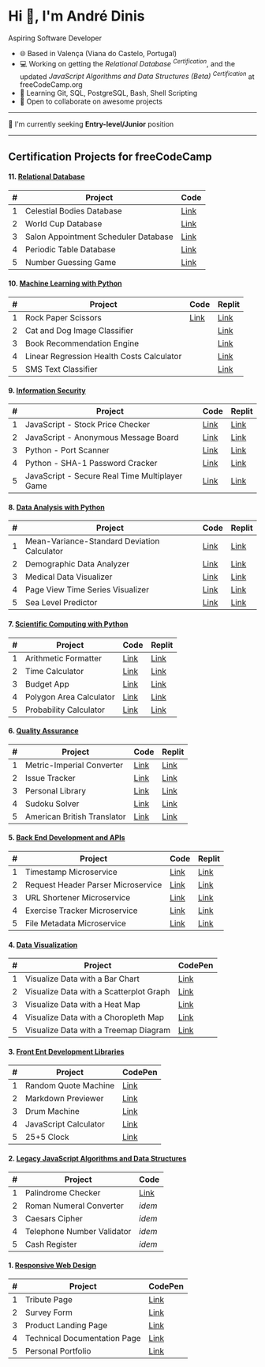 Hi 👋, I'm André Dinis
=====================================================================================================================================

Aspiring Software Developer

* 🌐 Based in Valença (Viana do Castelo, Portugal)
* 💻 Working on getting the _Relational Database <sup>Certification</sup>_, and the updated _JavaScript Algorithms and Data Structures (Beta) <sup>Certification_</sup> at freeCodeCamp.org
* 🌱 Learning Git, SQL, PostgreSQL, Bash, Shell Scripting
* 🤝 Open to collaborate on awesome projects

----------------------------------------------------------------------------------------

🔎 I'm currently seeking **Entry-level/Junior** position

---

## Certification Projects for freeCodeCamp

#### 11. [Relational Database](https://www.freecodecamp.org/learn/relational-database/)
| # | Project | Code |
| --- | --- | --- |
| 1 | Celestial Bodies Database | [Link](https://github.com/andrebdinis/celestial-bodies-database-in-postgresql) |
| 2 | World Cup Database | [Link](https://github.com/andrebdinis/world-cup-database-in-postgresql) |
| 3 | Salon Appointment Scheduler Database | [Link](https://github.com/andrebdinis/salon-appointment-scheduler-database-in-postgresql) |
| 4 | Periodic Table Database | [Link](https://github.com/andrebdinis/periodic-table-database-in-postgresql-and-git) |
| 5 | Number Guessing Game | [Link](https://github.com/andrebdinis/number-guessing-game-in-postgresql-and-git) |

#### 10. [Machine Learning with Python](https://www.freecodecamp.org/learn/machine-learning-with-python/)
| # | Project | Code | Replit |
| --- | --- | --- | --- |
| 1 | Rock Paper Scissors | [Link](https://github.com/andrebdinis/boilerplate-rock-paper-scissors) | [Link](https://replit.com/@andrebdinis/boilerplate-rock-paper-scissors) |
| 2 | Cat and Dog Image Classifier |  | [Link](https://github.com/andrebdinis/boilerplate-cat-and-dog-image-classifier) |
| 3 | Book Recommendation Engine |  | [Link](https://github.com/andrebdinis/boilerplate-book-recommendation-engine) |
| 4 | Linear Regression Health Costs Calculator |  | [Link](https://github.com/andrebdinis/boilerplate-linear-regression-health-costs-calculator) |
| 5 | SMS Text Classifier |  | [Link](https://github.com/andrebdinis/boilerplate-neural-network-sms-text-classifier) |

#### 9. [Information Security](https://www.freecodecamp.org/learn/information-security/)
| # | Project | Code | Replit |
| --- | --- | --- | --- |
| 1 | JavaScript - Stock Price Checker | [Link](https://github.com/andrebdinis/boilerplate-project-stockchecker) | [Link](https://replit.com/@andrebdinis/boilerplate-project-stockchecker) |
| 2 | JavaScript - Anonymous Message Board | [Link](https://github.com/andrebdinis/boilerplate-project-messageboard) | [Link](https://replit.com/@andrebdinis/boilerplate-project-messageboard) |
| 3 | Python - Port Scanner | [Link](https://github.com/andrebdinis/boilerplate-port-scanner) | [Link](https://replit.com/@andrebdinis/boilerplate-port-scanner) |
| 4 | Python - SHA-1 Password Cracker | [Link](https://github.com/andrebdinis/boilerplate-SHA-1-password-cracker) | [Link](https://replit.com/@andrebdinis/boilerplate-SHA-1-password-cracker) |
| 5 | JavaScript - Secure Real Time Multiplayer Game | [Link](https://github.com/andrebdinis/boilerplate-project-secure-real-time-multiplayer-game) | [Link](https://replit.com/@andrebdinis/boilerplate-project-secure-real-time-multiplayer-game) |

#### 8. [Data Analysis with Python](https://www.freecodecamp.org/learn/data-analysis-with-python/)
| # | Project | Code | Replit |
| --- | --- | --- | --- |
| 1 | Mean-Variance-Standard Deviation Calculator | [Link](https://github.com/andrebdinis/boilerplate-mean-variance-standard-deviation-calculator) | [Link](https://replit.com/@andrebdinis/boilerplate-mean-variance-standard-deviation-calculator) |
| 2 | Demographic Data Analyzer | [Link](https://github.com/andrebdinis/boilerplate-demographic-data-analyzer) | [Link](https://replit.com/@andrebdinis/boilerplate-demographic-data-analyzer) |
| 3 | Medical Data Visualizer | [Link](https://github.com/andrebdinis/boilerplate-medical-data-visualizer) | [Link](https://replit.com/@andrebdinis/boilerplate-medical-data-visualizer) |
| 4 | Page View Time Series Visualizer | [Link](https://github.com/andrebdinis/boilerplate-page-view-time-series-visualizer) | [Link](https://replit.com/@andrebdinis/boilerplate-page-view-time-series-visualizer) |
| 5 | Sea Level Predictor | [Link](https://github.com/andrebdinis/boilerplate-sea-level-predictor) | [Link](https://replit.com/@andrebdinis/boilerplate-sea-level-predictor) |

#### 7. [Scientific Computing with Python](https://www.freecodecamp.org/learn/scientific-computing-with-python/)
| # | Project | Code | Replit |
| --- | --- | --- | --- |
| 1 | Arithmetic Formatter | [Link](https://github.com/andrebdinis/boilerplate-arithmetic-formatter) | [Link](https://replit.com/@andrebdinis/boilerplate-arithmetic-formatter) |
| 2 | Time Calculator | [Link](https://github.com/andrebdinis/boilerplate-time-calculator) | [Link](https://replit.com/@andrebdinis/boilerplate-time-calculator) |
| 3 | Budget App | [Link](https://github.com/andrebdinis/boilerplate-budget-app) | [Link](https://replit.com/@andrebdinis/boilerplate-budget-app) |
| 4 | Polygon Area Calculator | [Link](https://github.com/andrebdinis/boilerplate-polygon-area-calculator) | [Link](https://replit.com/@andrebdinis/boilerplate-polygon-area-calculator) |
| 5 | Probability Calculator | [Link](https://github.com/andrebdinis/boilerplate-probability-calculator) | [Link](https://replit.com/@andrebdinis/boilerplate-probability-calculator) |

#### 6. [Quality Assurance](https://www.freecodecamp.org/learn/quality-assurance/)
| # | Project | Code | Replit |
| --- | --- | --- | --- |
| 1 | Metric-Imperial Converter | [Link](https://github.com/andrebdinis/boilerplate-project-metricimpconverter) | [Link](https://replit.com/@andrebdinis/boilerplate-project-metricimpconverter) |
| 2 | Issue Tracker | [Link](https://github.com/andrebdinis/boilerplate-project-issuetracker) | [Link](https://replit.com/@andrebdinis/boilerplate-project-issuetracker) |
| 3 | Personal Library | [Link](https://github.com/andrebdinis/boilerplate-project-library) | [Link](https://replit.com/@andrebdinis/boilerplate-project-library) |
| 4 | Sudoku Solver | [Link](https://github.com/andrebdinis/boilerplate-project-sudoku-solver) | [Link](https://replit.com/@andrebdinis/boilerplate-project-sudoku-solver) |
| 5 | American British Translator | [Link](https://github.com/andrebdinis/boilerplate-project-american-british-english-translator) | [Link](https://replit.com/@andrebdinis/boilerplate-project-american-british-english-translator) |


#### 5. [Back End Development and APIs](https://www.freecodecamp.org/learn/back-end-development-and-apis/)
| # | Project | Code | Replit |
| --- | --- | --- | --- |
| 1 | Timestamp Microservice | [Link](https://github.com/andrebdinis/boilerplate-project-timestamp) | [Link](https://replit.com/@andrebdinis/boilerplate-project-timestamp) |
| 2 | Request Header Parser Microservice | [Link](https://github.com/andrebdinis/boilerplate-project-headerparser) | [Link](https://replit.com/@andrebdinis/boilerplate-project-headerparser) |
| 3 | URL Shortener Microservice | [Link](https://github.com/andrebdinis/boilerplate-project-urlshortener) | [Link](https://replit.com/@andrebdinis/boilerplate-project-urlshortener) |
| 4 | Exercise Tracker Microservice | [Link](https://github.com/andrebdinis/boilerplate-project-exercisetracker) | [Link](https://replit.com/@andrebdinis/boilerplate-project-exercisetracker) |
| 5 | File Metadata Microservice | [Link](https://github.com/andrebdinis/boilerplate-project-filemetadata) | [Link](https://replit.com/@andrebdinis/boilerplate-project-filemetadata) |

#### 4. [Data Visualization](https://www.freecodecamp.org/learn/data-visualization/)
| # | Project | CodePen |
| --- | --- | --- |
| 1 | Visualize Data with a Bar Chart | [Link](https://codepen.io/andrebdinis/pen/oNEpjwm) |
| 2 | Visualize Data with a Scatterplot Graph | [Link](https://codepen.io/andrebdinis/pen/LYQdxLQ) |
| 3 | Visualize Data with a Heat Map | [Link](https://codepen.io/andrebdinis/pen/YzeLEbO) |
| 4 | Visualize Data with a Choropleth Map | [Link](https://codepen.io/andrebdinis/pen/XWZBQbX) |
| 5 | Visualize Data with a Treemap Diagram | [Link](https://codepen.io/andrebdinis/pen/RwQqLNy) |

#### 3. [Front Ent Development Libraries](https://www.freecodecamp.org/learn/front-end-development-libraries/)
| # | Project | CodePen |
| --- | --- | --- |
| 1 | Random Quote Machine | [Link](https://codepen.io/andrebdinis/pen/wvyagQN) |
| 2 | Markdown Previewer | [Link](https://codepen.io/andrebdinis/pen/JjpYXzg) |
| 3 | Drum Machine | [Link](https://codepen.io/andrebdinis/pen/xxYZQQb) |
| 4 | JavaScript Calculator | [Link](https://codepen.io/andrebdinis/pen/dydXOWm) |
| 5 | 25+5 Clock | [Link](https://codepen.io/andrebdinis/pen/WNMRJrx) |

#### 2. [Legacy JavaScript Algorithms and Data Structures](https://www.freecodecamp.org/learn/javascript-algorithms-and-data-structures/)
| # | Project | Code |
| --- | --- | --- |
| 1 | Palindrome Checker | [Link](https://github.com/andrebdinis/legacy-javascript-algo-and-datastruct-projects) |
| 2 | Roman Numeral Converter | _idem_ |
| 3 | Caesars Cipher | _idem_ |
| 4 | Telephone Number Validator | _idem_ |
| 5 | Cash Register | _idem_ |

#### 1. [Responsive Web Design](https://www.freecodecamp.org/learn/2022/responsive-web-design/)
| # | Project | CodePen |
| --- | --- | --- |
| 1 | Tribute Page | [Link](https://codepen.io/andrebdinis/pen/oNpVpNw) |
| 2 | Survey Form | [Link](https://codepen.io/andrebdinis/pen/mdpojMm) |
| 3 | Product Landing Page | [Link](https://codepen.io/andrebdinis/pen/QWaoPYb) |
| 4 | Technical Documentation Page | [Link](https://codepen.io/andrebdinis/pen/rNpbGQv) |
| 5 | Personal Portfolio | [Link](https://codepen.io/andrebdinis/pen/bGaJPNg) |



<!--
**andrebdinis/andrebdinis** is a ✨ _special_ ✨ repository because its `README.md` (this file) appears on your GitHub profile.

Here are some ideas to get you started:

- 🔭 I’m currently working on ...
- 🌱 I’m currently learning ...
- 👯 I’m looking to collaborate on ...
- 🤔 I’m looking for help with ...
- 💬 Ask me about ...
- 📫 How to reach me: ...
- 😄 Pronouns: ...
- ⚡ Fun fact: ...
-->
